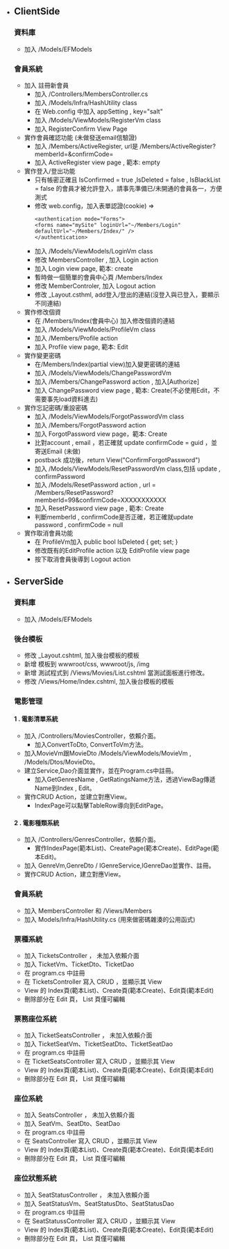 - ## ClientSide
    ### 資料庫
	- 加入 /Models/EFModels
	### 會員系統
	- 加入 註冊新會員
		- 加入 /Controllers/MembersController.cs 
		- 加入 /Models/Infra/HashUtility class
		- 在 Web.config 中加入 appSetting , key="salt"
		- 加入 /Models/ViewModels/RegisterVm class
		- 加入 RegisterConfirm View Page
	- 實作會員確認功能   (未做發送email信驗證)
		- 加入 /Members/ActiveRegister, url是 /Members/ActiveRegister?memberId=&confirmCode=
		- 加入 ActiveRegister view page , 範本: empty
	- 實作登入/登出功能
		- 只有帳密正確且 IsConfirmed = true ,IsDeleted = false , IsBlackList = false 的會員才被允許登入，請事先準備已/未開通的會員各一，方便測式
	    - 修改 web.config，加入表單認證(cookie) => 
			 ``` 
			<authentication mode="Forms">
			<forms name="mySite" loginUrl="~/Members/Login" defaultUrl="~/Members/Index/" />
			</authentication>
		- 加入 /Models/ViewModels/LoginVm class
		- 修改 MembersController , 加入 Login action
		- 加入 Login view page, 範本: create
		- 暫時做一個簡單的會員中心頁 /Members/Index
		- 修改 MemberControler, 加入 Logout action
		- 修改 _Layout.csthml, add登入/登出的連結(沒登入與已登入，要顯示不同連結)
	- 實作修改個資
		- 在 /Members/Index(會員中心) 加入修改個資的連結
		- 加入 /Models/ViewModels/ProfileVm class
		- 加入 /Members/Profile action
		- 加入 Profile view page, 範本: Edit 		
	- 實作變更密碼
		- 在/Members/Index(partial view)加入變更密碼的連結
		- 加入 /Models/ViewModels/ChangePasswordVm
		- 加入 /Members/ChangePassword action , 加入[Authorize]
		- 加入 ChangePassword view page , 範本: Create(不必使用Edit，不需要事先load資料進去)
	- 實作忘記密碼/重設密碼
		- 加入 /Models/ViewModels/ForgotPasswordVm class
		- 加入 /Members/ForgotPassword action
		- 加入 ForgotPassword view page，範本: Create
		- 比對account , email ，若正確就 update confirmCode = guid ，並寄送Email (未做)
		- postback 成功後，return View("ConfirmForgotPassword")
		- 加入 /Models/ViewModels/ResetPasswordVm class,包括 update , confirmPassword
		- 加入 /Models/ResetPassword action ,  url = /Members/ResetPassword?memberId=99&confirmCode=XXXXXXXXXXX
		- 加入 ResetPassword view page , 範本: Create
		- 判斷memberId , confirmCode是否正確，若正確就update password , confirmCode = null
	- 實作取消會員功能
		- 在 ProfileVm加入 public bool IsDeleted { get; set; }
		- 修改既有的EditProfile action 以及 EditProfile view page
		- 按下取消會員後導到 Logout action
- ## ServerSide
   ### 資料庫  
	- 加入 /Models/EFModels

   ### 後台模板
	- 修改 _Layout.cshtml, 加入後台模板的模板
	- 新增 模板到 wwwroot/css, wwwroot/js, /img
	- 新增 測試程式到 /Views/Movies/List.cshtml 當測試面板進行修改。
	- 修改 /Views/Home/Index.cshtml, 加入後台模板的模板
   ### 電影管理
	#### 1 . 電影清單系統
	- 加入 /Controllers/MoviesController，依賴介面。
		- 加入ConvertToDto, ConvertToVm方法。
	- 加入MovieVm跟MovieDto /Models/ViewModels/MovieVm , /Models/Dtos/MovieDto。
	- 建立Service,Dao介面並實作，並在Program.cs中註冊。
		- 加入GetGenresName , GetRatingsName方法，透過ViewBag傳遞Name到Index , Edit。
	- 實作CRUD Action，並建立對應View。
		- IndexPage可以點擊TableRow導向到EditPage。
	#### 2 . 電影種類系統
	- 加入 /Controllers/GenresController，依賴介面。
		- 實作IndexPage(範本List)、CreatePage(範本Create)、EditPage(範本Edit)。
	- 加入 GenreVm,GenreDto / IGenreService,IGenreDao並實作、註冊。
	- 實作CRUD Action，建立對應View。
   ### 會員系統
	- 加入 MembersController 和 /Views/Members
	- 加入 Models/Infra/HashUtility.cs (用來做密碼雜湊的公用函式)

   ### 票種系統
    - 加入 TicketsController ， 未加入依賴介面
	- 加入 TicketVm、TicketDto、TicketDao
	- 在 program.cs 中註冊
	- 在 TicketsController 寫入 CRUD ，並顯示其 View
	- View 的 Index頁(範本List)、Create頁(範本Create)、Edit頁(範本Edit)
	- 刪除部分在 Edit 頁， List 頁僅可編輯
	
   ### 票務座位系統
	- 加入 TicketSeatsController ， 未加入依賴介面
	- 加入 TicketSeatVm、TicketSeatDto、TicketSeatDao
	- 在 program.cs 中註冊
	- 在 TicketSeatsController 寫入 CRUD ，並顯示其 View
	- View 的 Index頁(範本List)、Create頁(範本Create)、Edit頁(範本Edit)
	- 刪除部分在 Edit 頁， List 頁僅可編輯

	### 座位系統
	- 加入 SeatsController ， 未加入依賴介面
	- 加入 SeatVm、SeatDto、SeatDao
	- 在 program.cs 中註冊
	- 在 SeatsController 寫入 CRUD ，並顯示其 View
	- View 的 Index頁(範本List)、Create頁(範本Create)、Edit頁(範本Edit)
	- 刪除部分在 Edit 頁， List 頁僅可編輯

	### 座位狀態系統
	- 加入 SeatStatusController ， 未加入依賴介面
	- 加入 SeatStatusVm、SeatStatusDto、SeatStatusDao
	- 在 program.cs 中註冊
	- 在 SeatStatussController 寫入 CRUD ，並顯示其 View
	- View 的 Index頁(範本List)、Create頁(範本Create)、Edit頁(範本Edit)
	- 刪除部分在 Edit 頁， List 頁僅可編輯
